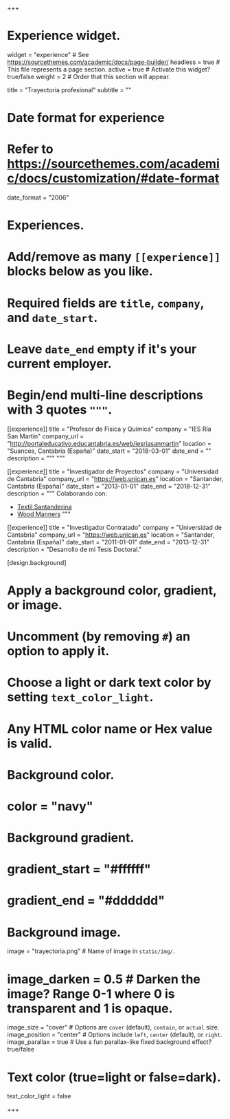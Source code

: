 +++
# Experience widget.
widget = "experience"  # See https://sourcethemes.com/academic/docs/page-builder/
headless = true  # This file represents a page section.
active = true  # Activate this widget? true/false
weight = 2  # Order that this section will appear.

title = "Trayectoria profesional"
subtitle = ""

# Date format for experience
#   Refer to https://sourcethemes.com/academic/docs/customization/#date-format
date_format = "2006"

# Experiences.
#   Add/remove as many `[[experience]]` blocks below as you like.
#   Required fields are `title`, `company`, and `date_start`.
#   Leave `date_end` empty if it's your current employer.
#   Begin/end multi-line descriptions with 3 quotes `"""`.
[[experience]]
  title = "Profesor de Física y Química"
  company = "IES Ría San Martín"
  company_url = "http://portaleducativo.educantabria.es/web/iesriasanmartin"
  location = "Suances, Cantabria (España)"
  date_start = "2018-03-01"
  date_end = ""
  description = """
  """

[[experience]]
  title = "Investigador de Proyectos"
  company = "Universidad de Cantabria"
  company_url = "https://web.unican.es"
  location = "Santander, Cantabria (España)"
  date_start = "2013-01-01"
  date_end = "2018-12-31"
  description = """
  Colaborando con:
  
  * [Textil Santanderina](https://textilsantanderina.com/es/)
  * [Wood Manners](https://gratoparquet.com/?locale=es)
  """
  
[[experience]]
  title = "Investigador Contratado"
  company = "Universidad de Cantabria"
  company_url = "https://web.unican.es"
  location = "Santander, Cantabria (España)"
  date_start = "2011-01-01"
  date_end = "2013-12-31"
  description = "Desarrollo de mi Tesis Doctoral."
  
[design.background]
  # Apply a background color, gradient, or image.
  #   Uncomment (by removing `#`) an option to apply it.
  #   Choose a light or dark text color by setting `text_color_light`.
  #   Any HTML color name or Hex value is valid.

  # Background color.
  # color = "navy"
  
  # Background gradient.
  # gradient_start = "#ffffff"
  # gradient_end = "#dddddd"
  
  # Background image.
  image = "trayectoria.png"  # Name of image in `static/img/`.
  # image_darken = 0.5  # Darken the image? Range 0-1 where 0 is transparent and 1 is opaque.
  image_size = "cover"  #  Options are `cover` (default), `contain`, or `actual` size.
  image_position = "center"  # Options include `left`, `center` (default), or `right`.
  image_parallax = true  # Use a fun parallax-like fixed background effect? true/false
  
  # Text color (true=light or false=dark).
  text_color_light = false  

+++
